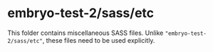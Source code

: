 # embryo-test-2/sass/etc

This folder contains miscellaneous SASS files. Unlike `"embryo-test-2/sass/etc"`, these files
need to be used explicitly.

